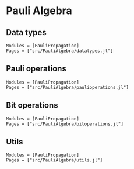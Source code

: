 # Pauli Algebra

## Data types

```@autodocs
Modules = [PauliPropagation]
Pages = ["src/PauliAlgebra/datatypes.jl"]
```

## Pauli operations

```@autodocs
Modules = [PauliPropagation]
Pages = ["src/PauliAlgebra/paulioperations.jl"]
```

## Bit operations

```@autodocs
Modules = [PauliPropagation]
Pages = ["src/PauliAlgebra/bitoperations.jl"]
```

## Utils

```@autodocs
Modules = [PauliPropagation]
Pages = ["src/PauliAlgebra/utils.jl"]
```
